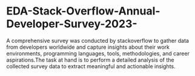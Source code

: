 # EDA-Stack-Overflow-Annual-Developer-Survey-2023-
A comprehensive survey was conducted by stackoverflow to gather data from developers worldwide and capture insights about their work environments, programming languages, tools, methodologies, and career aspirations.The task at hand is to perform a detailed analysis of the collected survey data to extract meaningful and actionable insights.
